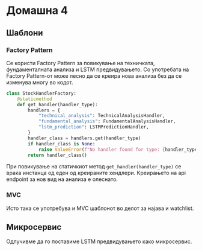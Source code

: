 # Домашна 4

## Шаблони

### Factory Pattern

Се користи Factory Pattern за повикување на техничката, фундаменталната анализа и LSTM предвидувањето.
Со употребата на Factory Pattern-от може лесно да се креира нова анализа без да се изменува многу во кодот.

```python
class StockHandlerFactory:
    @staticmethod
    def get_handler(handler_type):
        handlers = {
            "technical_analysis": TechnicalAnalysisHandler,
            "fundamental_analysis": FundamentalAnalysisHandler,
            "lstm_prediction": LSTMPredictionHandler,
        }
        handler_class = handlers.get(handler_type)
        if handler_class is None:
            raise ValueError(f"No handler found for type: {handler_type}")
        return handler_class()
```

При повикување на статичкиот метод ```get_handler(handler_type)``` се враќа инстанца од еден од креираните хендлери.
Креирањето на api endpoint за нов вид на анализа е олеснато.

### MVC
Исто така се употребува и MVC шаблонот во делот за најава и watchlist.

## Микросервис

Одлучивме да го поставиме LSTM предвидувањето како микросервис.